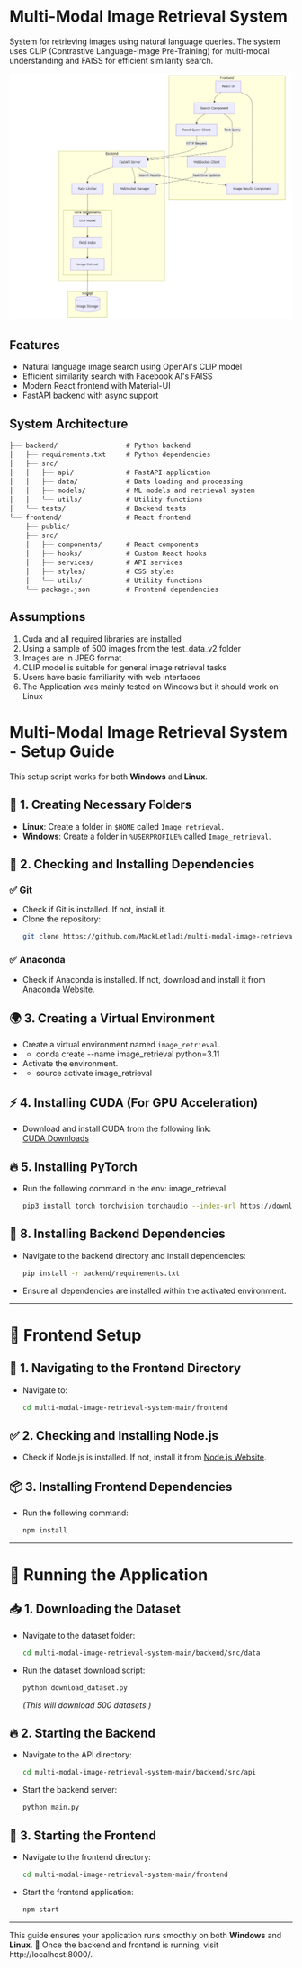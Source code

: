 # Multi-Modal Image Retrieval System

System for retrieving images using natural language queries. The system uses CLIP (Contrastive Language-Image Pre-Training) for multi-modal understanding and FAISS for efficient similarity search.

![Multi-Modal Image Retrieval System Overview](image.png)

## Features
- Natural language image search using OpenAI's CLIP model
- Efficient similarity search with Facebook AI's FAISS
- Modern React frontend with Material-UI
- FastAPI backend with async support

## System Architecture

```
├── backend/                 # Python backend
│   ├── requirements.txt     # Python dependencies
│   ├── src/
│   │   ├── api/             # FastAPI application
│   │   ├── data/            # Data loading and processing
│   │   ├── models/          # ML models and retrieval system
│   │   └── utils/           # Utility functions
│   └── tests/               # Backend tests
└── frontend/                # React frontend
    ├── public/
    ├── src/
    │   ├── components/      # React components
    │   ├── hooks/           # Custom React hooks
    │   ├── services/        # API services
    │   ├── styles/          # CSS styles
    │   └── utils/           # Utility functions
    └── package.json         # Frontend dependencies
```

## Assumptions

1. Cuda and all required libraries are installed
2. Using a sample of 500 images from the test_data_v2 folder
3. Images are in JPEG format
4. CLIP model is suitable for general image retrieval tasks
5. Users have basic familiarity with web interfaces
6. The Application was mainly tested on Windows but it should work on Linux
# Multi-Modal Image Retrieval System - Setup Guide  

This setup script works for both **Windows** and **Linux**.  

## 📂 1. Creating Necessary Folders  
- **Linux**: Create a folder in `$HOME` called `Image_retrieval`.  
- **Windows**: Create a folder in `%USERPROFILE%` called `Image_retrieval`.  

## 🔧 2. Checking and Installing Dependencies  

### ✅ Git  
- Check if Git is installed. If not, install it.  
- Clone the repository:  
  ```sh
  git clone https://github.com/MackLetladi/multi-modal-image-retrieval-system-main.git
  ```

### ✅ Anaconda  
- Check if Anaconda is installed. If not, download and install it from [Anaconda Website](https://www.anaconda.com/download).  

## 🌍 3. Creating a Virtual Environment  
- Create a virtual environment named `image_retrieval`. 
- - conda create --name image_retrieval python=3.11
- Activate the environment.
- - source activate image_retrieval


## ⚡ 4. Installing CUDA (For GPU Acceleration)  
- Download and install CUDA from the following link:  
  [CUDA Downloads](https://developer.nvidia.com/cuda-downloads?target_os=Windows&target_arch=x86_64&target_version=10&target_type=exe_local)  

## 🔥 5. Installing PyTorch  
- Run the following command in the env: image_retrieval
  ```sh
  pip3 install torch torchvision torchaudio --index-url https://download.pytorch.org/whl/cu124
  ```

## 🔧 8. Installing Backend Dependencies  
- Navigate to the backend directory and install dependencies:  
  ```sh
  pip install -r backend/requirements.txt
  ```
- Ensure all dependencies are installed within the activated environment.  

---

# 🎨 Frontend Setup  

## 📂 1. Navigating to the Frontend Directory  
- Navigate to:  
  ```sh
  cd multi-modal-image-retrieval-system-main/frontend
  ```

## ✅ 2. Checking and Installing Node.js  
- Check if Node.js is installed. If not, install it from [Node.js Website](https://nodejs.org/).  

## 📦 3. Installing Frontend Dependencies  
- Run the following command:  
  ```sh
  npm install
  ```

---

# 🚀 Running the Application  

## 📥 1. Downloading the Dataset  
- Navigate to the dataset folder:  
  ```sh
  cd multi-modal-image-retrieval-system-main/backend/src/data
  ```
- Run the dataset download script:  
  ```sh
  python download_dataset.py
  ```
  _(This will download 500 datasets.)_  

## 🔥 2. Starting the Backend  
- Navigate to the API directory:  
  ```sh
  cd multi-modal-image-retrieval-system-main/backend/src/api
  ```
- Start the backend server:  
  ```sh
  python main.py
  ```

## 🎨 3. Starting the Frontend  
- Navigate to the frontend directory:  
  ```sh
  cd multi-modal-image-retrieval-system-main/frontend
  ```
- Start the frontend application:  
  ```sh
  npm start
  ```

---

This guide ensures your application runs smoothly on both **Windows** and **Linux**. 🚀
Once the backend and frontend is running, visit http://localhost:8000/.
